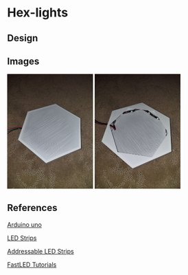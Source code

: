 # Hex-lights

## Design

## Images
<img src="./imgs/outsideHex.jpg" alt="outside Hex" width="200"/>
<img src="./imgs/insideHex.jpg" alt="outside Hex" width="200"/>


## References

[Arduino uno](https://www.amazon.com/Arduino-A000066-ARDUINO-UNO-R3/dp/B008GRTSV6/ref=sr_1_3?crid=2F6M6BCFDYD4U&keywords=arduino+uno&qid=1647070040&sprefix=arduino+uno%2Caps%2C131&sr=8-3)

[LED Strips](https://www.aliexpress.com/item/10000004433177.html?spm=a2g0o.productlist.0.0.59ba20337nzBZ1&algo_pvid=fd7ac282-5313-4d99-9516-f06b1ae353c8&algo_expid=fd7ac282-5313-4d99-9516-f06b1ae353c8-5&btsid=0b0a556416072923281927906edeac&ws_ab_test=searchweb0_0,searchweb201602_,searchweb201603_)

[Addressable LED Strips](https://randomnerdtutorials.com/guide-for-ws2812b-addressable-rgb-led-strip-with-arduino/)

[FastLED Tutorials](https://www.youtube.com/watch?v=4Ut4UK7612M&list=PLgXkGn3BBAGi5dTOCuEwrLuFtfz0kGFTC)